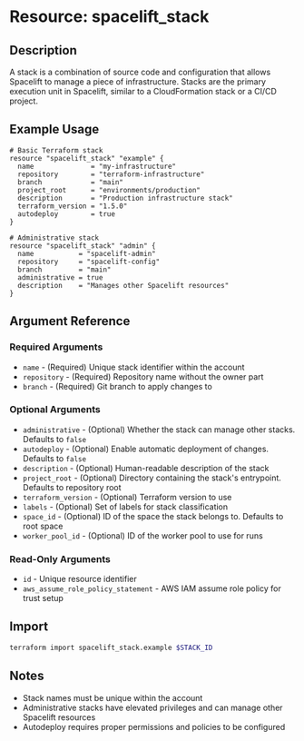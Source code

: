 # Resource: spacelift_stack

## Description
A stack is a combination of source code and configuration that allows Spacelift to manage a piece of infrastructure. Stacks are the primary execution unit in Spacelift, similar to a CloudFormation stack or a CI/CD project.

## Example Usage
```hcl
# Basic Terraform stack
resource "spacelift_stack" "example" {
  name              = "my-infrastructure"
  repository        = "terraform-infrastructure"
  branch            = "main"
  project_root      = "environments/production"
  description       = "Production infrastructure stack"
  terraform_version = "1.5.0"
  autodeploy        = true
}

# Administrative stack
resource "spacelift_stack" "admin" {
  name           = "spacelift-admin"
  repository     = "spacelift-config"
  branch         = "main"
  administrative = true
  description    = "Manages other Spacelift resources"
}
```

## Argument Reference

### Required Arguments
* `name` - (Required) Unique stack identifier within the account
* `repository` - (Required) Repository name without the owner part
* `branch` - (Required) Git branch to apply changes to

### Optional Arguments
* `administrative` - (Optional) Whether the stack can manage other stacks. Defaults to `false`
* `autodeploy` - (Optional) Enable automatic deployment of changes. Defaults to `false`
* `description` - (Optional) Human-readable description of the stack
* `project_root` - (Optional) Directory containing the stack's entrypoint. Defaults to repository root
* `terraform_version` - (Optional) Terraform version to use
* `labels` - (Optional) Set of labels for stack classification
* `space_id` - (Optional) ID of the space the stack belongs to. Defaults to root space
* `worker_pool_id` - (Optional) ID of the worker pool to use for runs

### Read-Only Arguments
* `id` - Unique resource identifier
* `aws_assume_role_policy_statement` - AWS IAM assume role policy for trust setup

## Import
```bash
terraform import spacelift_stack.example $STACK_ID
```

## Notes
* Stack names must be unique within the account
* Administrative stacks have elevated privileges and can manage other Spacelift resources
* Autodeploy requires proper permissions and policies to be configured